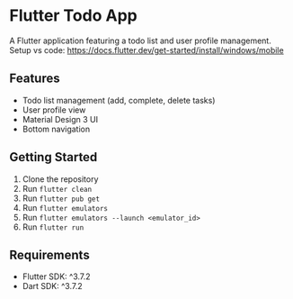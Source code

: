 # Flutter Todo App

A Flutter application featuring a todo list and user profile management.
Setup vs code: https://docs.flutter.dev/get-started/install/windows/mobile

## Features

- Todo list management (add, complete, delete tasks)
- User profile view
- Material Design 3 UI
- Bottom navigation

## Getting Started

1. Clone the repository
2. Run `flutter clean`
3. Run `flutter pub get`
4. Run `flutter emulators`
5. Run `flutter emulators --launch <emulator_id>`
7. Run `flutter run`

## Requirements

- Flutter SDK: ^3.7.2
- Dart SDK: ^3.7.2
